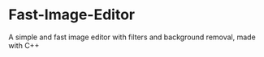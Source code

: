 # Fast-Image-Editor
A simple and fast image editor with filters and background removal, made with C++
